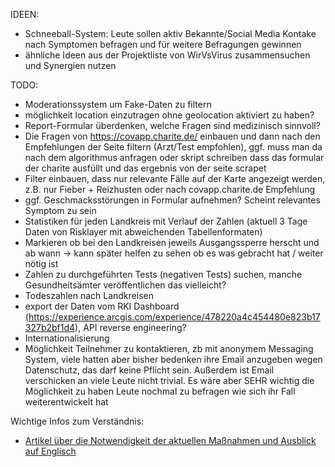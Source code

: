 IDEEN:
- Schneeball-System: Leute sollen aktiv Bekannte/Social Media Kontake nach Symptomen befragen und für weitere Befragungen gewinnen
- ähnliche Ideen aus der Projektliste von WirVsVirus zusammensuchen und Synergien nutzen


TODO:
- Moderationssystem um Fake-Daten zu filtern
- möglichkeit location einzutragen ohne geolocation aktiviert zu haben?
- Report-Formular überdenken, welche Fragen sind medizinisch sinnvoll?
- Die Fragen von https://covapp.charite.de/ einbauen und dann nach den Empfehlungen der Seite filtern (Arzt/Test empfohlen), 
    ggf. muss man da nach dem algorithmus anfragen oder skript schreiben dass das formular der charite ausfüllt und das ergebnis von der seite scrapet
- Filter einbauen, dass nur relevante Fälle auf der Karte angezeigt werden, z.B. nur Fieber + Reizhusten oder nach covapp.charite.de Empfehlung
- ggf. Geschmacksstörungen in Formular aufnehmen? Scheint relevantes Symptom zu sein
- Statistiken für jeden Landkreis mit Verlauf der Zahlen (aktuell 3 Tage Daten von Risklayer mit abweichenden Tabellenformaten)
- Markieren ob bei den Landkreisen jeweils Ausgangssperre herscht und ab wann -> kann später helfen zu sehen ob es was gebracht hat / weiter nötig ist
- Zahlen zu durchgeführten Tests (negativen Tests) suchen, manche Gesundheitsämter veröffentlichen das vielleicht?
- Todeszahlen nach Landkreisen
- export der Daten vom RKI Dashboard (https://experience.arcgis.com/experience/478220a4c454480e823b17327b2bf1d4), API reverse engineering?
- Internationalisierung
- Möglichkeit Teilnehmer zu kontaktieren, zb mit anonymem Messaging System, viele hatten aber bisher bedenken ihre Email anzugeben wegen Datenschutz, das
    darf keine Pflicht sein. Außerdem ist Email verschicken an viele Leute nicht trivial. Es wäre aber SEHR wichtig die Möglichkeit zu haben Leute nochmal zu befragen wie sich ihr Fall weiterentwickelt hat

Wichtige Infos zum Verständnis:
- [Artikel über die Notwendigkeit der aktuellen Maßnahmen und Ausblick auf Englisch](https://medium.com/@tomaspueyo/coronavirus-the-hammer-and-the-dance-be9337092b56)